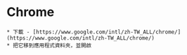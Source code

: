 # Chrome
	* 下載 - [https://www.google.com/intl/zh-TW_ALL/chrome/](https://www.google.com/intl/zh-TW_ALL/chrome/)
	* 把它移到應用程式資料夾，並開啟